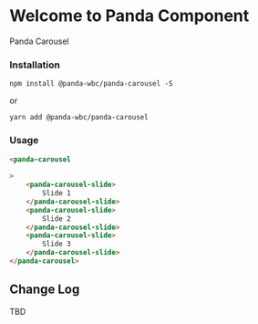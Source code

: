 # Welcome to Panda Component
Panda Carousel

### Installation
```npm install @panda-wbc/panda-carousel -S```

or 

```yarn add @panda-wbc/panda-carousel```

### Usage

```html
<panda-carousel
	
>
	<panda-carousel-slide>
		Slide 1
	</panda-carousel-slide>
	<panda-carousel-slide>
		Slide 2
	</panda-carousel-slide>
	<panda-carousel-slide>
		Slide 3
	</panda-carousel-slide>
</panda-carousel>
```

## Change Log

TBD